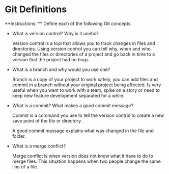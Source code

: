 # Git Definitions

**Instructions: ** Define each of the following Git concepts.

* What is version control?  Why is it useful?

  Version control is a tool that allows you to track changes in files and directories. Using version control you can tell why, when and who changed the files or directories of a project and go back in time to a version that the project had no bugs.

* What is a branch and why would you use one?

  Branch is a copy of your project to work safely, you can add files and commit in a branch without your original project being affected. Is very useful when you want to work with a team, spike on a story or need to keep new feature development separated for a while.

* What is a commit? What makes a good commit message?

  Commit is a command you use to tell the version control to create a new save point of the file or directory.

  A good commit massage explains what was changed in the file and folder.

* What is a merge conflict?

  Merge conflict is when version does not know what it have to do to merge files. This situation happens when two people change the same line of a file.